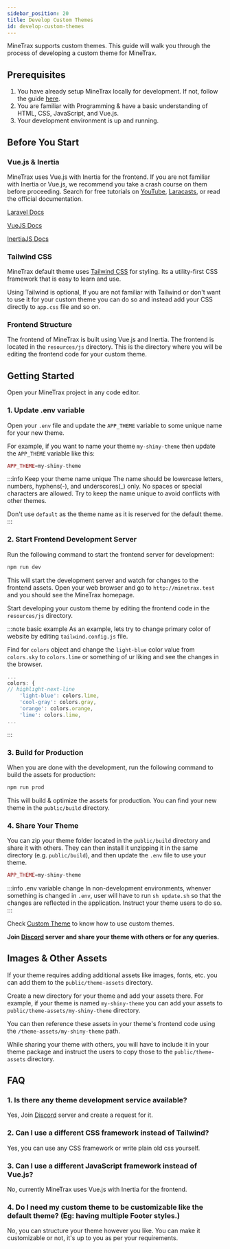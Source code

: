 ```yaml
---
sidebar_position: 20
title: Develop Custom Themes
id: develop-custom-themes
---
```


MineTrax supports custom themes. This guide will walk you through the process of developing a custom theme for MineTrax.

## Prerequisites

1. You have already setup MineTrax locally for development. If not, follow the guide [here](./setup-minetrax-locally-for-dev).
2. You are familiar with Programming & have a basic understanding of HTML, CSS, JavaScript, and Vue.js.
3. Your development environment is up and running.

## Before You Start

### Vue.js & Inertia
MineTrax uses Vue.js with Inertia for the frontend. If you are not familiar with Inertia or Vue.js, we recommend you take a crash course on them before proceeding. Search for free tutorials on [YouTube](https://youtube.com), [Laracasts](https://laracasts.com), or read the official documentation.

[Laravel Docs](https://laravel.com/docs)

[VueJS Docs](https://vuejs.org/guide/introduction.html)

[InertiaJS Docs](https://inertiajs.com/)

### Tailwind CSS

MineTrax default theme uses [Tailwind CSS](https://tailwindcss.com) for styling. 
Its a utility-first CSS framework that is easy to learn and use. 

Using Tailwind is optional, If you are not familiar with Tailwind or don't want to use it for your custom theme you can do so and instead add your CSS directly to `app.css` file and so on.

### Frontend Structure

The frontend of MineTrax is built using Vue.js and Inertia. The frontend is located in the `resources/js` directory. This is the directory where you will be editing the frontend code for your custom theme.

## Getting Started

Open your MineTrax project in any code editor.

### 1. Update .env variable

Open your `.env` file and update the `APP_THEME` variable to some unique name for your new theme.

For example, if you want to name your theme `my-shiny-theme` then update the `APP_THEME` variable like this:

```php title=".env"
APP_THEME=my-shiny-theme
```

:::info Keep your theme name unique
The name should be lowercase letters, numbers, hyphens(-), and underscores(_) only. No spaces or special characters are allowed.
Try to keep the name unique to avoid conflicts with other themes.

Don't use `default` as the theme name as it is reserved for the default theme.
:::

### 2. Start Frontend Development Server

Run the following command to start the frontend server for development: 

```bash
npm run dev
```

This will start the development server and watch for changes to the frontend assets.
Open your web browser and go to `http://minetrax.test` and you should see the MineTrax homepage.

Start developing your custom theme by editing the frontend code in the `resources/js` directory.

:::note basic example
As an example, lets try to change primary color of website by editing `tailwind.config.js` file.

Find for `colors` object and change the `light-blue` color value from `colors.sky` to `colors.lime` or something of ur liking and see the changes in the browser.

```js title="tailwind.config.js"
...
colors: {
// highlight-next-line
    'light-blue': colors.lime,
    'cool-gray': colors.gray,
    'orange': colors.orange,
    'lime': colors.lime,
...
```
:::

### 3. Build for Production

When you are done with the development, run the following command to build the assets for production:

```bash
npm run prod
```

This will build & optimize the assets for production. You can find your new theme in the `public/build` directory.

### 4. Share Your Theme

You can zip your theme folder located in the `public/build` directory and share it with others. They can then install it unzipping it in the same directory (e.g. `public/build`), and then update the `.env` file to use your theme.

```php title=".env"
APP_THEME=my-shiny-theme
```

:::info .env variable change
In non-development environments, whenver something is changed in `.env`, user will have to run `sh update.sh` so that the changes are reflected in the application. Instruct your theme users to do so.
:::

Check [Custom Theme](../web/custom-themes) to know how to use custom themes.

**Join [Discord](https://discord.gg/Hzfj27k) server and share your theme with others or for any queries.**


## Images & Other Assets

If your theme requires adding additional assets like images, fonts, etc. you can add them to the `public/theme-assets` directory.

Create a new directory for your theme and add your assets there. For example, if your theme is named `my-shiny-theme` you can add your assets to `public/theme-assets/my-shiny-theme` directory.

You can then reference these assets in your theme's frontend code using the `/theme-assets/my-shiny-theme` path.

While sharing your theme with others, you will have to include it in your theme package and instruct the users to copy those to the `public/theme-assets` directory.


## FAQ

### 1. Is there any theme development service available?

Yes, Join [Discord](https://discord.gg/Hzfj27k) server and create a request for it.

### 2. Can I use a different CSS framework instead of Tailwind?

Yes, you can use any CSS framework or write plain old css yourself. 

### 3. Can I use a different JavaScript framework instead of Vue.js?

No, currently MineTrax uses Vue.js with Inertia for the frontend. 

### 4. Do I need my custom theme to be customizable like the default theme? (Eg: having multiple Footer styles.)

No, you can structure your theme however you like. You can make it customizable or not, it's up to you as per your requirements.

